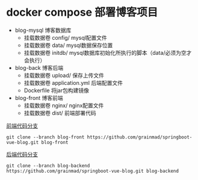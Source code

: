 # docker compose 部署博客项目

* blog-mysql 博客数据库
    * 挂载数据卷 config/ mysql配置文件
    * 挂载数据卷 data/ mysql数据保存位置
    * 挂载数据卷 initdb/ mysql数据库初始化所执行的脚本（data/必须为空才会执行）
* blog-back 博客后端
    * 挂载数据卷 upload/ 保存上传文件
    * 挂载数据卷 application.yml 后端配置文件
    * Dockerfile 将jar包构建镜像
* blog-front 博客前端
    * 挂载数据卷 nginx/ nginx配置文件
    * 挂载数据卷 dist/ 前端部署代码


[前端代码分支](https://github.com/grainmad/springboot-vue-blog/tree/blog-front)
``` shell
git clone --branch blog-front https://github.com/grainmad/springboot-vue-blog.git blog-front
```

[后端代码分支](https://github.com/grainmad/springboot-vue-blog/tree/blog-backend)
``` shell
git clone --branch blog-backend https://github.com/grainmad/springboot-vue-blog.git blog-backend
```
